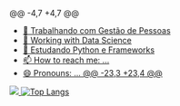 @@ -4,7 +4,7 @@
  <a href="https://github.com/lambizame">
</div>

- 🔭 Trabalhando com Gestão de Pessoas
- 🔭 Working with Data Science
- 🌱 Estudando Python e Frameworks
- 📫 How to reach me: ...
- 😄 Pronouns: ...
@@ -23,3 +23,4 @@
<img src="https://github-readme-stats.vercel.app/api?username=lambizame&show_icons=true" />
</picture>

<img src="https://camo.githubusercontent.com/fbf4f4aadb79493225ed43d6daca84015eafa94d496ef07bbf723200e12f923c/68747470733a2f2f6769746875622d726561646d652d73746174732e76657263656c2e6170702f6170692f746f702d6c616e67732f3f757365726e616d653d616e7572616768617a7261" alt="Top Langs" data-canonical-src="https://github-readme-stats.vercel.app/api/top-langs/?username=lambizame" style="max-width: 100%;">

